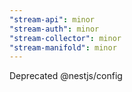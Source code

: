 ```yaml
---
"stream-api": minor
"stream-auth": minor
"stream-collector": minor
"stream-manifold": minor
---
```


Deprecated @nestjs/config
